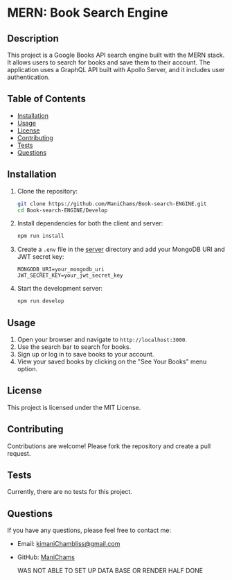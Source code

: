 # MERN: Book Search Engine

## Description

This project is a Google Books API search engine built with the MERN stack. It allows users to search for books and save them to their account. The application uses a GraphQL API built with Apollo Server, and it includes user authentication.

## Table of Contents

- [Installation](#installation)
- [Usage](#usage)
- [License](#license)
- [Contributing](#contributing)
- [Tests](#tests)
- [Questions](#questions)

## Installation

1. Clone the repository:
    ```sh
    git clone https://github.com/ManiChams/Book-search-ENGINE.git
    cd Book-search-ENGINE/Develop
    ```

2. Install dependencies for both the client and server:
    ```sh
    npm run install
    ```

3. Create a `.env` file in the [server](http://_vscodecontentref_/0) directory and add your MongoDB URI and JWT secret key:
    ```env
    MONGODB_URI=your_mongodb_uri
    JWT_SECRET_KEY=your_jwt_secret_key
    ```

4. Start the development server:
    ```sh
    npm run develop
    ```

## Usage

1. Open your browser and navigate to `http://localhost:3000`.
2. Use the search bar to search for books.
3. Sign up or log in to save books to your account.
4. View your saved books by clicking on the "See Your Books" menu option.

## License

This project is licensed under the MIT License.

## Contributing

Contributions are welcome! Please fork the repository and create a pull request.

## Tests

Currently, there are no tests for this project.

## Questions

If you have any questions, please feel free to contact me:

- Email: [kimaniChambliss@gmail.com](gmail:kimaniChambliss@gmail.com)
- GitHub: [ManiChams](https://github.com/ManiChams)

  WAS NOT ABLE TO SET UP DATA BASE OR RENDER HALF DONE

